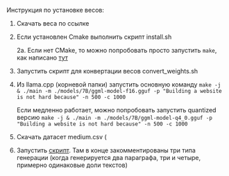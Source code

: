 Инструкция по установке весов:

1. Скачать веса по ссылке

2. Если установлен Cmake выполнить скрипт install.sh

   2a. Если нет CMake, то можно попробовать просто запустить `make`, как написано [тут](https://github.com/ggerganov/llama.cpp#build)
  
3. Запустить скрипт для конвертации весов convert_weights.sh

4. Из llama.cpp (корневой папки) запустить основную команду
   `make -j & ./main -m ./models/7B/ggml-model-f16.gguf -p "Building a website is not hard because" -n 500 -с 1000`

   Если медленно работает, можно попробовать запустить quantized версию 
   `make -j & ./main -m ./models/7B/ggml-model-q4_0.gguf -p "Building a website is not hard because" -n 500 -с 1000` 

5. Скачать датасет medium.csv (

5. Запустить [cкрипт](https://github.com/intsystems/2023-Project-126/blob/master/llama_replace_new.py). Там в конце закомментированы три типа генерации (когда генерируется два параграфа, три и четыре, примерно одинаковые доли текстов)
